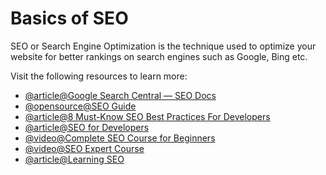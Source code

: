 # Basics of SEO

SEO or Search Engine Optimization is the technique used to optimize your website for better rankings on search engines such as Google, Bing etc.

Visit the following resources to learn more:

- [@article@Google Search Central — SEO Docs](https://developers.google.com/search/docs)
- [@opensource@SEO Guide](https://github.com/seo/guide)
- [@article@8 Must-Know SEO Best Practices For Developers](https://neilpatel.com/blog/seo-developers/)
- [@article@SEO for Developers](https://medium.com/welldone-software/seo-for-developers-a-quick-overview-5b5b7ce34679)
- [@video@Complete SEO Course for Beginners](https://www.youtube.com/watch?v=xsVTqzratPs)
- [@video@SEO Expert Course](https://www.youtube.com/watch?v=SnxeXZpZkI0)
- [@article@Learning SEO](https://learningseo.io/)